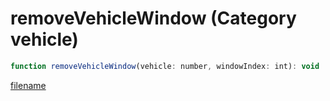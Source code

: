# removeVehicleWindow (Category vehicle)

```js
function removeVehicleWindow(vehicle: number, windowIndex: int): void
```

[filename](removeVehicleWindow_m.md ':include')